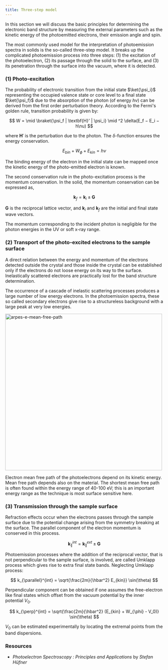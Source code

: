 ```yaml
---
title: Three-step model
---
```


In this section we will discuss the basic principles for determining the
electronic band structure by measuring the external parameters such as the
kinetic energy of the photoemitted electrons, their emission angle and spin.

The most commonly used model for the interpretation of photoemission spectra in
solids is the so-called three-step model. It breaks up the complicated
photoemission process into three steps: (1) the excitation of the photoelectron,
(2) its passage through the solid to the surface, and (3) its penetration
through the surface into the vacuum, where it is detected.

### (1) Photo-excitation
The probability of electronic transition from the initial state $\ket{\psi_i}$
representing the occupied valence state or core level to a final state
$\ket{\psi_f}$ due to the absorption of the photon (of energy $h\nu$) can be
derived from the first order perturbation theory. According to the Fermi's
golden rule, transition probability is given by:

$$
W = \mid \braket{\psi_f | \textbf{H}' | \psi_i} \mid ^2 \delta(E_f − E_i − h\nu)
$$

where $\textbf{H}'$ is the perturbation due to the photon. The
$\delta$-function ensures the energy conservation.

$$
E_{bin} + W_ϕ + E_{kin} = h\nu
$$

The binding energy of the electron in the initial state can be mapped once the
kinetic energy of the photo-emitted electron is known.

The second conservation rule in the photo-excitation process is the momentum
conservation. In the solid, the momentum conservation can be expressed as,

$$
\textbf{k}_f = \textbf{k}_i \pm \textbf{G}
$$

$\textbf{G}$ is the reciprocal lattice vector, and $\textbf{k}_i$  and
$\textbf{k}_f$  are the initial and final state wave vectors.

The momentum corresponding to the incident photon is negligible for the photon
energies in the UV or soft x-ray range.


### (2) Transport of the photo-excited electrons to the sample surface

A direct relation between the energy and momentum of the electrons detected
outside the crystal and those inside the crystal can be established only if the
electrons do not loose energy on its way to the surface. Inelastically scattered
electrons are practically lost for the band structure determination.

The occurrence of a cascade of inelastic scattering processes produces a large
number of low energy electrons. In the photoemission spectra, these so called
secondary electrons give rise to a structureless background with a large peak at
very low energies.

<picture>
  <source type="image/webp" srcSet={require("/img/arpes-e-mean-free-path.webp").default} />
  <img src={require("/img/arpes-e-mean-free-path.png").default} alt="arpes-e-mean-free-path" width="500px" />
</picture>

Electron mean free path of the photoelectrons depend on its kinetic energy. Mean
free path depends also on the material. The shortest mean free path is often
found within the energy range of 40-100&nbsp;eV; this is an important energy
range as the technique is most surface sensitive here.

### (3) Transmission through the sample surface
Refraction effects occur when the electrons passes through the sample surface
due to the potential change arising from the symmetry breaking at the surface.
The parallel component of the electron momentum is conserved in this process.

$$
\textbf{k}_{\parallel}^{int} = \textbf{k}_{\parallel}^{ext} \pm \textbf{G}
$$

Photoemission processes where the addition of the reciprocal vector, that is not
perpendicular to the sample surface, is involved, are called Umklapp process
which gives rise to extra final state bands. Neglecting Umklapp process:

$$
k_{\parallel}^{int} = \sqrt{\frac{2m}{\hbar^2} E_{kin}} \sin(\theta)
$$

Perpendicular component can be obtained if one assumes the free-electron like
final states which offset from the vacuum potential by the inner potential
$V_0$.

$$
k_{\perp}^{int} = \sqrt{\frac{2m}{\hbar^2} (E_{kin} + W_{\phi} - V_0)} \sin(\theta)
$$

$V_0$ can be estimated experimentally by locating the extremal points from the
band dispersions.

### Resources

- *Photoelectron Spectroscopy : Principles and Applications* by *Stefan Hüfner*
